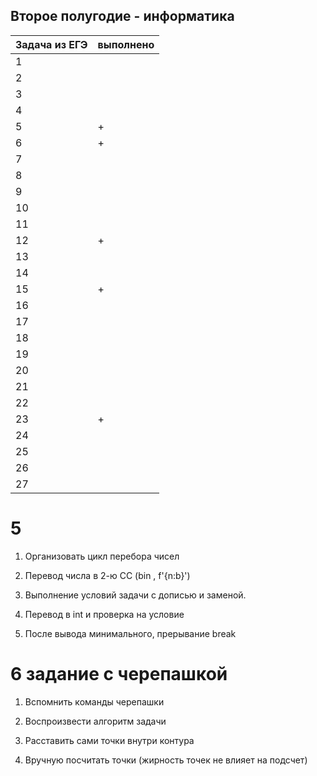 ## Второе полугодие - информатика

| Задача из ЕГЭ | выполнено |
| ------ | ------ |
| 1 | |
| 2 | |
| 3 | |
| 4 | |
| 5 |+|
| 6 |+|
| 7 | |
| 8 | |
| 9 | |
| 10 | |
| 11 | |
| 12 |+|
| 13 | |
| 14 | |
| 15 |+|
| 16 | |
| 17 | |
| 18 | |
| 19 | |
| 20 | |
| 21 | |
| 22 | |
| 23 |+|
| 24 | |
| 25 | |
| 26 | |
| 27 | |

# 5

1. Организовать цикл перебора чисел

2. Перевод числа в 2-ю СС (bin , f'{n:b}')

3. Выполнение условий задачи с дописью и заменой.

4. Перевод в int и проверка на условие

5. После вывода минимального, прерывание break

# 6 задание с черепашкой

1. Вспомнить команды черепашки

2. Воспроизвести алгоритм задачи

3. Расставить сами точки внутри контура

4. Вручную посчитать точки
(жирность точек не влияет на подсчет)
